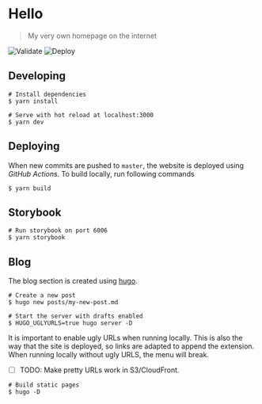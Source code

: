 # Hello

> My very own homepage on the internet

![Validate](https://github.com/RobKenis/rob-kenis-dot-com/actions/workflows/validate.yml/badge.svg)
![Deploy](https://github.com/RobKenis/rob-kenis-dot-com/actions/workflows/deploy.yml/badge.svg)

## Developing

```shell
# Install dependencies
$ yarn install

# Serve with hot reload at localhost:3000
$ yarn dev
```

## Deploying

When new commits are pushed to `master`, the website is deployed using 
_GitHub Actions_. To build locally, run following commands

```shell
$ yarn build
```

## Storybook

```shell
# Run storybook on port 6006
$ yarn storybook
```

## Blog

The blog section is created using [hugo](https://gohugo.io).
```shell
# Create a new post
$ hugo new posts/my-new-post.md
```

```shell
# Start the server with drafts enabled
$ HUGO_UGLYURLS=true hugo server -D
```
It is important to enable ugly URLs when running locally. This is also the way that the site is deployed, so links
are adapted to append the extension. When running locally without ugly URLS, the menu will break.
- [ ] TODO: Make pretty URLs work in S3/CloudFront.

```shell
# Build static pages
$ hugo -D
```
